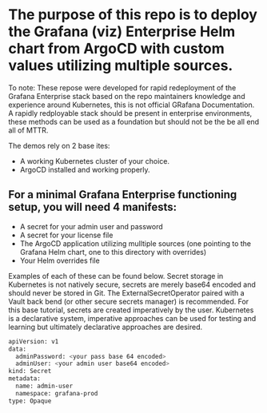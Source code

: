 # The purpose of this repo is to deploy the Grafana (viz) Enterprise Helm chart from ArgoCD with custom values utilizing multiple sources. 
To note: These repose were developed for rapid redeployment of the Grafana Enterprise stack based on the repo maintainers knowledge and experience around Kubernetes, this is not official GRafana Documentation. 
A rapidly redployable stack should be present in enterprise environments, these methods can be used as a foundation but should not be the be all end all of MTTR. 

The demos rely on 2 base ites:
- A working Kubernetes cluster of your choice.
- ArgoCD installed and working properly.
  
## For a minimal Grafana Enterprise functioning setup, you will need 4 manifests:

- A secret for your admin user and password
- A secret for your license file
- The ArgoCD application utilizing mulltiple sources (one pointing to the Grafana Helm chart, one to this directory with overrides)
- Your Helm overrides file

Examples of each of these can be found below. Secret storage in Kubernetes is not natively secure, secrets are merely base64 encoded and should never be stored in Git. 
The ExternalSecretOperator paired with a Vault back bend (or other secure secrets manager) is recommended. For this base tutorial, secrets are created imperatively by the user. 
Kubernetes is a declarative system, imperative approaches can be used for testing and learning but ultimately declarative approaches are desired. 

```bash
apiVersion: v1
data:
  adminPassword: <your pass base 64 encoded>
  adminUser: <your admin user base64 encoded>
kind: Secret
metadata:
  name: admin-user
  namespace: grafana-prod
type: Opaque
```

